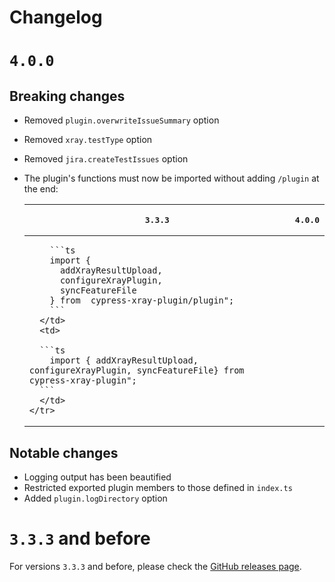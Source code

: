 # Changelog

# `4.0.0`


## Breaking changes

- Removed `plugin.overwriteIssueSummary` option
- Removed `xray.testType` option
- Removed `jira.createTestIssues` option
- The plugin's functions must now be imported without adding `/plugin` at the end:

  <table>
    <thead>
      <tr>
        <th>
          <pre>3.3.3</pre>
        </th>
        <th>
          <pre>4.0.0</pre>
        </th>
      </tr>
    </thead>
      <tbody>
      <tr>
        <td>

          ```ts
          import {
            addXrayResultUpload,
            configureXrayPlugin,
            syncFeatureFile
          } from  cypress-xray-plugin/plugin";
          ```
        </td>
        <td>

        ```ts
          import { addXrayResultUpload, configureXrayPlugin, syncFeatureFile} from  cypress-xray-plugin";
        ```
        </td>
      </tr>
    </tbody>
  </table>


## Notable changes

- Logging output has been beautified
- Restricted exported plugin members to those defined in `index.ts`
- Added `plugin.logDirectory` option

# `3.3.3` and before
For versions `3.3.3` and before, please check the [GitHub releases page](https://github.com/Qytera-Gmbh/cypress-xray-plugin/releases).